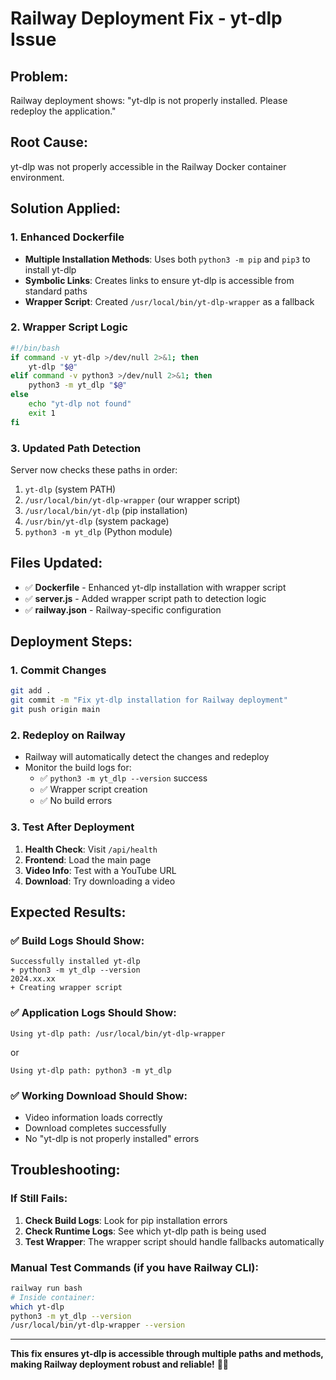 # Railway Deployment Fix - yt-dlp Issue

## Problem:
Railway deployment shows: "yt-dlp is not properly installed. Please redeploy the application."

## Root Cause:
yt-dlp was not properly accessible in the Railway Docker container environment.

## Solution Applied:

### 1. **Enhanced Dockerfile**
- **Multiple Installation Methods**: Uses both `python3 -m pip` and `pip3` to install yt-dlp
- **Symbolic Links**: Creates links to ensure yt-dlp is accessible from standard paths
- **Wrapper Script**: Created `/usr/local/bin/yt-dlp-wrapper` as a fallback

### 2. **Wrapper Script Logic**
```bash
#!/bin/bash
if command -v yt-dlp >/dev/null 2>&1; then
    yt-dlp "$@"
elif command -v python3 >/dev/null 2>&1; then
    python3 -m yt_dlp "$@"
else
    echo "yt-dlp not found"
    exit 1
fi
```

### 3. **Updated Path Detection**
Server now checks these paths in order:
1. `yt-dlp` (system PATH)
2. `/usr/local/bin/yt-dlp-wrapper` (our wrapper script)
3. `/usr/local/bin/yt-dlp` (pip installation)
4. `/usr/bin/yt-dlp` (system package)
5. `python3 -m yt_dlp` (Python module)

## Files Updated:
- ✅ **Dockerfile** - Enhanced yt-dlp installation with wrapper script
- ✅ **server.js** - Added wrapper script path to detection logic
- ✅ **railway.json** - Railway-specific configuration

## Deployment Steps:

### 1. **Commit Changes**
```bash
git add .
git commit -m "Fix yt-dlp installation for Railway deployment"
git push origin main
```

### 2. **Redeploy on Railway**
- Railway will automatically detect the changes and redeploy
- Monitor the build logs for:
  - ✅ `python3 -m yt_dlp --version` success
  - ✅ Wrapper script creation
  - ✅ No build errors

### 3. **Test After Deployment**
1. **Health Check**: Visit `/api/health`
2. **Frontend**: Load the main page
3. **Video Info**: Test with a YouTube URL
4. **Download**: Try downloading a video

## Expected Results:

### ✅ Build Logs Should Show:
```
Successfully installed yt-dlp
+ python3 -m yt_dlp --version
2024.xx.xx
+ Creating wrapper script
```

### ✅ Application Logs Should Show:
```
Using yt-dlp path: /usr/local/bin/yt-dlp-wrapper
```
or
```
Using yt-dlp path: python3 -m yt_dlp
```

### ✅ Working Download Should Show:
- Video information loads correctly
- Download completes successfully
- No "yt-dlp is not properly installed" errors

## Troubleshooting:

### If Still Fails:
1. **Check Build Logs**: Look for pip installation errors
2. **Check Runtime Logs**: See which yt-dlp path is being used
3. **Test Wrapper**: The wrapper script should handle fallbacks automatically

### Manual Test Commands (if you have Railway CLI):
```bash
railway run bash
# Inside container:
which yt-dlp
python3 -m yt_dlp --version
/usr/local/bin/yt-dlp-wrapper --version
```

---

**This fix ensures yt-dlp is accessible through multiple paths and methods, making Railway deployment robust and reliable!** 🚂✅